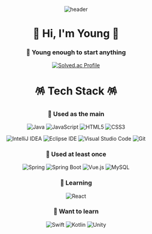 <div align="center">

![header](https://capsule-render.vercel.app/api?type=waving&color=gradient&height=120&animation=fadeIn&section=footer&text=🍰🍭🍫🍩🍪🍬🍮&fontAlign=70)
  
# 🍕 Hi, I'm Young 🍕

### 🌱 Young enough to start anything
[![Solved.ac Profile](http://mazassumnida.wtf/api/v2/generate_badge?boj=moxnox63)](https://solved.ac/moxnox63/)

# 🪅 Tech Stack 🪅
### 🍔 Used as the main
![Java](https://img.shields.io/badge/Java-007396.svg?&style=for-the-badge&logo=Java&logoColor=white)
![JavaScript](https://img.shields.io/badge/JavaScript-F7DF1E.svg?&style=for-the-badge&logo=JavaScript&logoColor=white)
![HTML5](https://img.shields.io/badge/HTML5-E34F26.svg?&style=for-the-badge&logo=HTML5&logoColor=white)
![CSS3](https://img.shields.io/badge/CSS3-1572B6.svg?&style=for-the-badge&logo=CSS3&logoColor=white)

![IntelliJ IDEA](https://img.shields.io/badge/IntelliJ%20IDEA-000000.svg?&style=for-the-badge&logo=IntelliJ%20IDEA&logoColor=white)
![Eclipse IDE](https://img.shields.io/badge/Eclipse%20IDE-2C2255.svg?&style=for-the-badge&logo=Eclipse%20IDE&logoColor=white)
![Visual Studio Code](https://img.shields.io/badge/Visual%20Studio%20Code-007ACC.svg?&style=for-the-badge&logo=Visual%20Studio%20Code&logoColor=white)
![Git](https://img.shields.io/badge/Git-F05032.svg?&style=for-the-badge&logo=Git&logoColor=white)

### 🍟 Used at least once
![Spring](https://img.shields.io/badge/Spring-6DB33F.svg?&style=for-the-badge&logo=Spring&logoColor=white)
![Spring Boot](https://img.shields.io/badge/Spring%20Boot-6DB33F.svg?&style=for-the-badge&logo=Spring%20Boot&logoColor=white)
![Vue.js](https://img.shields.io/badge/Vue.js-4FC08D.svg?&style=for-the-badge&logo=Vue.js&logoColor=white)
![MySQL](https://img.shields.io/badge/MySQL-4479A1.svg?&style=for-the-badge&logo=MySQL&logoColor=white)

### 🍺 Learning
![React](https://img.shields.io/badge/React-61DAFB.svg?&style=for-the-badge&logo=React&logoColor=white)

### 🍼 Want to learn
![Swift](https://img.shields.io/badge/Swift-F05138.svg?&style=for-the-badge&logo=Swift&logoColor=white)
![Kotlin](https://img.shields.io/badge/Kotlin-7F52FF.svg?&style=for-the-badge&logo=Kotlin&logoColor=white)
![Unity](https://img.shields.io/badge/Unity-FFFFFF.svg?&style=for-the-badge&logo=Unity&logoColor=black)

</div>

<!--
# :mailbox_with_mail: Contacts
[![Tech Blog Badge](http://img.shields.io/badge/-Tech%20blog-black?style=flat-square&logo=github&link=https://soo-vely-dev.tistory.com/)](https://popping-j.tistory.com/)
[![Gmail Badge](https://img.shields.io/badge/Gmail-d14836?style=flat-square&logo=Gmail&logoColor=white&link=mailto:moxnox63@gmail.com)](mailto:moxnox63@gmail.com)
[![Naver Badge](https://img.shields.io/badge/Naver-03C75A?style=flat-square&logo=Naver&logoColor=white&link=mailto:moxnox63@naver.com)](mailto:moxnox63@naver.com)
-->

<!--
**moxnox63/moxnox63** is a ✨ _special_ ✨ repository because its `README.md` (this file) appears on your GitHub profile.

Here are some ideas to get you started:

- 🔭 I’m currently working on ...
- 🌱 I’m currently learning ...
- 👯 I’m looking to collaborate on ...
- 🤔 I’m looking for help with ...
- 💬 Ask me about ...
- 📫 How to reach me: ...
- 😄 Pronouns: ...
- ⚡ Fun fact: ...
-->
